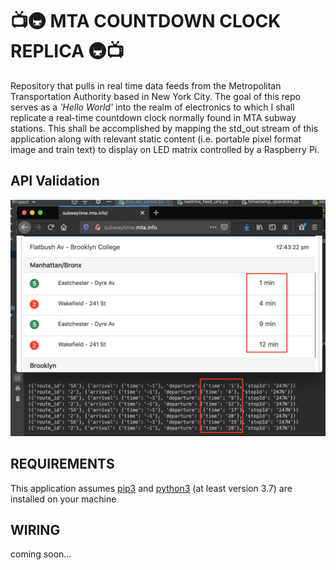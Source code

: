 # :tv::metro: MTA COUNTDOWN CLOCK REPLICA :metro::tv:

Repository that pulls in real time data feeds from the Metropolitan Transportation Authority based in New York City.
The goal of this repo serves as a _'Hello World'_ into the realm of electronics to which I shall replicate a real-time
countdown clock normally found in MTA subway stations. This shall be accomplished by mapping the std_out stream of this
application along with relevant static content (i.e. portable pixel format image and train text) to display on LED matrix controlled by a Raspberry Pi.



## API Validation
![](API_Validation.png)


## REQUIREMENTS
This application assumes [pip3](https://pypi.org/project/pip/) and [python3](https://www.python.org/downloads/) (at least version 3.7)
are installed on your machine

## WIRING
coming soon...